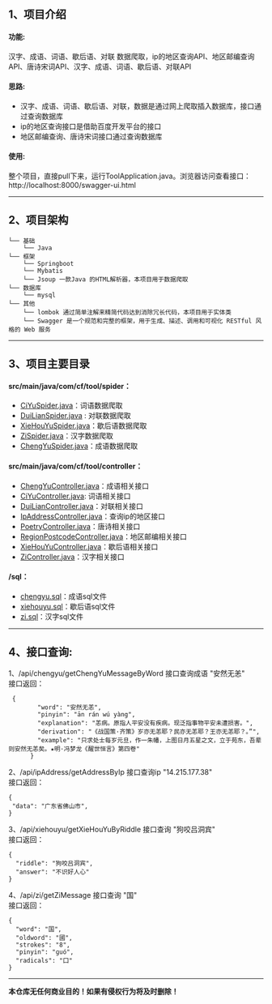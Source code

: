 ## 1、项目介绍  
 #### 功能:
 汉字、成语、词语、歇后语、对联 数据爬取，ip的地区查询API、地区邮编查询API、唐诗宋词API、汉字、成语、词语、歇后语、对联API 
 #### 思路:
 * 汉字、成语、词语、歇后语、对联，数据是通过网上爬取插入数据库，接口通过查询数据库
 * ip的地区查询接口是借助百度开发平台的接口
 * 地区邮编查询、唐诗宋词接口通过查询数据库
 #### 使用:
  整个项目，直接pull下来，运行ToolApplication.java。浏览器访问查看接口：http://localhost:8000/swagger-ui.html
***
## 2、项目架构
```
└── 基础
    └── Java
└── 框架
    └── Springboot
    └── Mybatis
    └── Jsoup 一款Java 的HTML解析器，本项目用于数据爬取
└── 数据库
    └── mysql
└── 其他
    └── lombok 通过简单注解来精简代码达到消除冗长代码，本项目用于实体类
    └── Swagger 是一个规范和完整的框架，用于生成、描述、调用和可视化 RESTful 风格的 Web 服务
```
***
## 3、项目主要目录  
#### src/main/java/com/cf/tool/spider：
* [CiYuSpider.java](https://github.com/caov/tool/blob/master/src/main/java/com/cf/tool/spider/CiYuSpider.java)：词语数据爬取  
* [DuiLianSpider.java](https://github.com/caov/tool/blob/master/src/main/java/com/cf/tool/spider/DuiLianSpider.java)  : 对联数据爬取  
* [XieHouYuSpider.java](https://github.com/caov/tool/blob/master/src/main/java/com/cf/tool/spider/XieHouYuSpider.java)：歇后语数据爬取  
* [ZiSpider.java](https://github.com/caov/tool/blob/master/src/main/java/com/cf/tool/spider/ZiSpider.java)：汉字数据爬取  
* [ChengYuSpider.java](https://github.com/caov/tool/blob/master/src/main/java/com/cf/tool/spider/ChengYuSpider.java)：成语数据爬取  

 #### src/main/java/com/cf/tool/controller： 
* [ChengYuController.java](https://github.com/caov/tool/blob/master/src/main/java/com/cf/tool/controller/ChengYuController.java)：成语相关接口  
* [CiYuController.java](https://github.com/caov/tool/blob/master/src/main/java/com/cf/tool/controller/CiYuController.java): 词语相关接口  
* [DuiLianController.java](https://github.com/caov/tool/blob/master/src/main/java/com/cf/tool/controller/DuiLianController.java)：对联相关接口  
* [IpAddressController.java](https://github.com/caov/tool/blob/master/src/main/java/com/cf/tool/controller/IpAddressController.java)：查询ip的地区接口  
* [PoetryController.java](https://github.com/caov/tool/blob/master/src/main/java/com/cf/tool/controller/PoetryController.java)：唐诗相关接口  
* [RegionPostcodeController.java](https://github.com/caov/tool/blob/master/src/main/java/com/cf/tool/controller/RegionPostcodeController.java)：地区邮编相关接口   
* [XieHouYuController.java](https://github.com/caov/tool/blob/master/src/main/java/com/cf/tool/controller/XieHouYuController.java)：歇后语相关接口  
* [ZiController.java](https://github.com/caov/tool/blob/master/src/main/java/com/cf/tool/controller/ZiController.java)：汉字相关接口  

#### /sql：
* [chengyu.sql](https://github.com/caov/tool/tree/master/sql)：成语sql文件 
* [xiehouyu.sql](https://github.com/caov/tool/tree/master/sql)：歇后语sql文件 
* [zi.sql](https://github.com/caov/tool/tree/master/sql)：汉字sql文件 
***
## 4、接口查询: 
1、/api/chengyu/getChengYuMessageByWord 接口查询成语 "安然无恙"  
接口返回：
```
 {
        "word": "安然无恙",
        "pinyin": "ān rán wú yàng",
        "explanation": "恙病。原指人平安没有疾病。现泛指事物平安未遭损害。",
        "derivation": "《战国策·齐策》岁亦无恙耶？民亦无恙耶？王亦无恙耶？。”",
        "example": "只求处士每岁元旦，作一朱幡，上图日月五星之文，立于苑东，吾辈则安然无恙矣。★明·冯梦龙《醒世恒言》第四卷"
      }
 ```
2、/api/ipAddress/getAddressByIp 接口查询ip "14.215.177.38"  
接口返回： 
 ```
{
  "data": "广东省佛山市",
}
 ```
3、/api/xiehouyu/getXieHouYuByRiddle 接口查询 "狗咬吕洞宾"  
接口返回：
 ```
 {
   "riddle": "狗咬吕洞宾",
   "answer": "不识好人心"
 }
 ```
 4、/api/zi/getZiMessage 接口查询 "国"  
接口返回：
  ```
{
    "word": "国",
    "oldword": "國",
    "strokes": "8",
    "pinyin": "ɡuó",
    "radicals": "囗"
  }
```
***
**本仓库无任何商业目的！如果有侵权行为将及时删除！**
    

